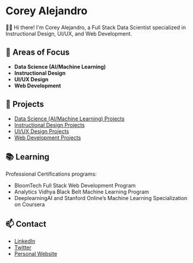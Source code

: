 # Corey Alejandro

👋🏾 Hi there! I'm Corey Alejandro, a Full Stack Data Scientist specialized in Instructional Design, UI/UX, and Web Development.

## 🌱 Areas of Focus

- **Data Science (AI/Machine Learning)**
- **Instructional Design**
- **UI/UX Design**
- **Web Development**

## 🚀 Projects

- [Data Science (AI/Machine Learning) Projects](https://github.com/CoreyAlejanadro-DataScience)
- [Instructional Design Projects](https://github.com/CoreyAlejandro-InstructionalDesign)
- [UI/UX Design Projects](https://github.com/CoreyAlejandro-UIUX)
- [Web Development Projects](https://github.com/CoreyAlejanadro-WebDevelopment)

## 📚 Learning
Professional Certifications programs:

- BloomTech Full Stack Web Development Program
- Analytics Vidhya Black Belt Machine Learning Program
- DeeplearningAI and Stanford Online’s Machine Learning Specialization on Coursera

## 📫 Contact

- [LinkedIn](https://www.linkedin.com/in/coreyalejandro/)
- [Twitter](https://twitter.com/coreyalejandroX)
- [Personal Website](https://www.coreyalejandro.com/)
